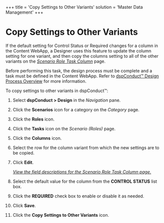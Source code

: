 +++
title = 'Copy Settings to Other Variants'
solution = 'Master Data Management'
+++

# Copy Settings to Other Variants

If the default setting for Control Status or Required changes for a
column in the Content WebApp, a Designer uses this feature to update the
column setting for one variant, and then copy the columns setting to all
of the other variants on the *[Scenario Role Task
Column](../Page_Desc/Scenario_Role_Task_Column_H.htm)* page.

Before performing this task, the design process must be complete and a
task must be defined in the Content WebApp. Refer to [dspConduct™ Design
Process Overview](dspConduct_Design_Process_Overview.htm) for more
information.

To copy settings to other variants in dspConduct™:

1.  Select <span style="font-weight: bold;">dspConduct \>
    </span>**Design** in the *Navigation* pane.

2.  Click the **Scenarios** icon for a category on the *Category* page.

3.  Click the **Roles** icon.

4.  Click the **Tasks** icon on the *Scenario (Roles)* page.

5.  Click the **Columns** icon.

6.  Select the row for the column variant from which the new settings
    are to be copied.

7.  Click **Edit**.
    
    *[View the field descriptions for the Scenario Role Task Column
    page.](../Page_Desc/Scenario_Role_Task_Column_H.htm)*

8.  Select the default value for the column from the **CONTROL STATUS**
    list box.

9.  Click the **REQUIRED** check box to enable or disable it as needed.

10. Click **Save**.

11. Click the **Copy Settings to Other Variants** icon.
